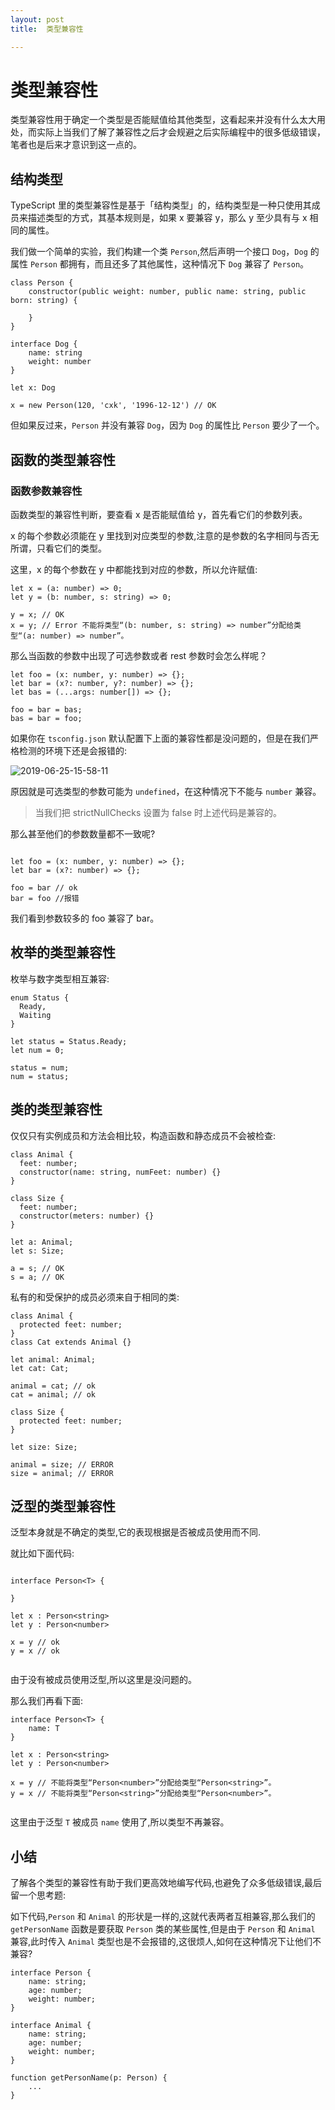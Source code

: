 ```yaml
---
layout: post
title:  类型兼容性

---
```



# 类型兼容性

类型兼容性用于确定一个类型是否能赋值给其他类型，这看起来并没有什么太大用处，而实际上当我们了解了兼容性之后才会规避之后实际编程中的很多低级错误，笔者也是后来才意识到这一点的。

## 结构类型

TypeScript 里的类型兼容性是基于「结构类型」的，结构类型是一种只使用其成员来描述类型的方式，其基本规则是，如果 x 要兼容 y，那么 y 至少具有与 x 相同的属性。

我们做一个简单的实验，我们构建一个类 `Person`,然后声明一个接口 `Dog`，`Dog` 的属性 `Person` 都拥有，而且还多了其他属性，这种情况下 `Dog` 兼容了 `Person`。

```
class Person {
    constructor(public weight: number, public name: string, public born: string) {

    }
}

interface Dog {
    name: string
    weight: number
}

let x: Dog

x = new Person(120, 'cxk', '1996-12-12') // OK

```

但如果反过来，`Person` 并没有兼容 `Dog`，因为 `Dog` 的属性比 `Person` 要少了一个。

## 函数的类型兼容性

### 函数参数兼容性

函数类型的兼容性判断，要查看 x 是否能赋值给 y，首先看它们的参数列表。

x 的每个参数必须能在 y 里找到对应类型的参数,注意的是参数的名字相同与否无所谓，只看它们的类型。

这里，x 的每个参数在 y 中都能找到对应的参数，所以允许赋值:

```
let x = (a: number) => 0;
let y = (b: number, s: string) => 0;

y = x; // OK
x = y; // Error 不能将类型“(b: number, s: string) => number”分配给类型“(a: number) => number”。

```

那么当函数的参数中出现了可选参数或者 rest 参数时会怎么样呢？

```
let foo = (x: number, y: number) => {};
let bar = (x?: number, y?: number) => {};
let bas = (...args: number[]) => {};

foo = bar = bas;
bas = bar = foo;

```

如果你在 `tsconfig.json` 默认配置下上面的兼容性都是没问题的，但是在我们严格检测的环境下还是会报错的:

![2019-06-25-15-58-11](https://user-gold-cdn.xitu.io/2019/10/11/16dbb11f033a581a?w=494&h=209&f=png&s=46734)

原因就是可选类型的参数可能为 `undefined`，在这种情况下不能与 `number` 兼容。

> 当我们把 strictNullChecks 设置为 false 时上述代码是兼容的。

那么甚至他们的参数数量都不一致呢\?

```

let foo = (x: number, y: number) => {};
let bar = (x?: number) => {};

foo = bar // ok
bar = foo //报错

```

我们看到参数较多的 foo 兼容了 bar。

## 枚举的类型兼容性

枚举与数字类型相互兼容:

```
enum Status {
  Ready,
  Waiting
}

let status = Status.Ready;
let num = 0;

status = num;
num = status;

```

## 类的类型兼容性

仅仅只有实例成员和方法会相比较，构造函数和静态成员不会被检查:

```
class Animal {
  feet: number;
  constructor(name: string, numFeet: number) {}
}

class Size {
  feet: number;
  constructor(meters: number) {}
}

let a: Animal;
let s: Size;

a = s; // OK
s = a; // OK

```

私有的和受保护的成员必须来自于相同的类:

```
class Animal {
  protected feet: number;
}
class Cat extends Animal {}

let animal: Animal;
let cat: Cat;

animal = cat; // ok
cat = animal; // ok

class Size {
  protected feet: number;
}

let size: Size;

animal = size; // ERROR
size = animal; // ERROR

```

## 泛型的类型兼容性

泛型本身就是不确定的类型,它的表现根据是否被成员使用而不同.

就比如下面代码:

```

interface Person<T> {

}

let x : Person<string>
let y : Person<number>

x = y // ok
y = x // ok


```

由于没有被成员使用泛型,所以这里是没问题的。

那么我们再看下面:

```
interface Person<T> {
    name: T
}

let x : Person<string>
let y : Person<number>

x = y // 不能将类型“Person<number>”分配给类型“Person<string>”。
y = x // 不能将类型“Person<string>”分配给类型“Person<number>”。


```

这里由于泛型 `T` 被成员 `name` 使用了,所以类型不再兼容。

## 小结

了解各个类型的兼容性有助于我们更高效地编写代码,也避免了众多低级错误,最后留一个思考题:

如下代码,`Person` 和 `Animal` 的形状是一样的,这就代表两者互相兼容,那么我们的 `getPersonName` 函数是要获取 `Person` 类的某些属性,但是由于 `Person` 和 `Animal` 兼容,此时传入 `Animal` 类型也是不会报错的,这很烦人,如何在这种情况下让他们不兼容\?

```
interface Person {
	name: string;
	age: number;
	weight: number;
}

interface Animal {
	name: string;
	age: number;
	weight: number;
}

function getPersonName(p: Person) {
	...
}

```